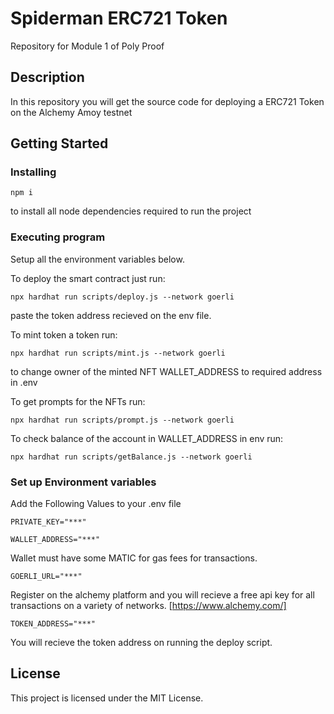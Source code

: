# Spiderman ERC721 Token

Repository for Module 1 of Poly Proof

## Description

In this repository you will get the source code for deploying a ERC721 Token on the Alchemy Amoy testnet

## Getting Started

### Installing

```
npm i
```

to install all node dependencies required to run the project

### Executing program

Setup all the environment variables below.

To deploy the smart contract just run:

```
npx hardhat run scripts/deploy.js --network goerli
```

paste the token address recieved on the env file.

To mint token a token run:

```
npx hardhat run scripts/mint.js --network goerli
```

to change owner of the minted NFT WALLET_ADDRESS to required address in .env

To get prompts for the NFTs run:

```
npx hardhat run scripts/prompt.js --network goerli
```

To check balance of the account in WALLET_ADDRESS in env run:

```
npx hardhat run scripts/getBalance.js --network goerli
```

### Set up Environment variables

Add the Following Values to your .env file

```
PRIVATE_KEY="***"
```

```
WALLET_ADDRESS="***"
```

Wallet must have some MATIC for gas fees for transactions.

```
GOERLI_URL="***"
```

Register on the alchemy platform and you will recieve a free api key for all transactions on a variety of networks. [https://www.alchemy.com/]

```
TOKEN_ADDRESS="***"
```

You will recieve the token address on running the deploy script.




## License

This project is licensed under the MIT License.
